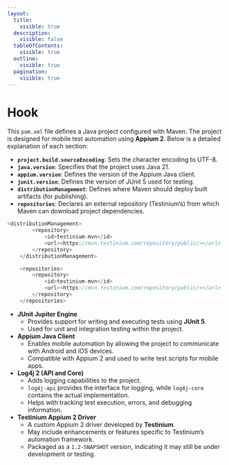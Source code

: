 ```yaml
---
layout:
  title:
    visible: true
  description:
    visible: false
  tableOfContents:
    visible: true
  outline:
    visible: true
  pagination:
    visible: true
---
```


# Hook

This `pom.xml` file defines a Java project configured with Maven. The project is designed for mobile test automation using **Appium 2**. Below is a detailed explanation of each section:

* **`project.build.sourceEncoding`**: Sets the character encoding to UTF-8.
* **`java.version`**: Specifies that the project uses Java 21.
* **`appium.version`**: Defines the version of the Appium Java client.
* **`junit.version`**: Defines the version of JUnit 5 used for testing.
* **`distributionManagement`**: Defines where Maven should deploy built artifacts (for publishing).
* **`repositories`**: Declares an external repository (Testinium’s) from which Maven can download project dependencies.

```java
<distributionManagement>
        <repository>
            <id>testinium-mvn</id>
            <url><https://mvn.testinium.com/repository/public/></url>
        </repository>
    </distributionManagement>

    <repositories>
        <repository>
            <id>testinium-mvn</id>
            <url><https://mvn.testinium.com/repository/public/></url>
        </repository>
    </repositories>
```

* **JUnit Jupiter Engine**
  * Provides support for writing and executing tests using **JUnit 5**.
  * Used for unit and integration testing within the project.
* **Appium Java Client**
  * Enables mobile automation by allowing the project to communicate with Android and iOS devices.
  * Compatible with Appium 2 and used to write test scripts for mobile apps.
* **Log4j 2 (API and Core)**
  * Adds logging capabilities to the project.
  * `log4j-api` provides the interface for logging, while `log4j-core` contains the actual implementation.
  * Helps with tracking test execution, errors, and debugging information.
* **Testinium Appium 2 Driver**
  * A custom Appium 2 driver developed by **Testinium**.
  * May include enhancements or features specific to Testinium’s automation framework.
  * Packaged as a `1.2-SNAPSHOT` version, indicating it may still be under development or testing.
